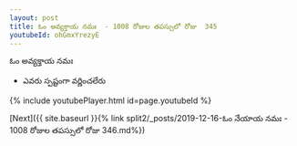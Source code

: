 ```yaml
---
layout: post
title: ఓం అవ్యక్తాయ నమః  - 1008 రోజుల తపస్సులో రోజు  345
youtubeId: ohGmxYrezyE
---
```

 
 
 ఓం అవ్యక్తాయ నమః  
 
 -  ఎవరు స్పష్టంగా వర్ణించలేరు 
 
  
 
  
 
 
 
 
 
 


{% include youtubePlayer.html id=page.youtubeId %}
 
[Next]({{ site.baseurl }}{% link  split2/_posts/2019-12-16-ఓం నేయాయ నమః  - 1008 రోజుల తపస్సులో రోజు  346.md%})
 
